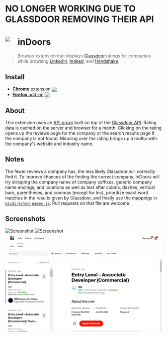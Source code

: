 # NO LONGER WORKING DUE TO GLASSDOOR REMOVING THEIR API


# <img src="src/icon/icon48.png" width="40" align="left"> inDoors

> Browser extension that displays [Glassdoor] ratings for companies while browsing [LinkedIn], [Indeed], and [Handshake].

## Install

- [**Chrome** extension][link-chrome] [<img valign="middle" src="https://img.shields.io/chrome-web-store/v/eapcedpgnlmgkigiieacngkpdjikfgci.svg?label=%20">][link-chrome]
- [**Firefox** add-on][link-firefox] [<img valign="middle" src="https://img.shields.io/amo/v/indoors.svg?label=%20">][link-firefox]

## About

This extension uses an [API proxy](https://github.com/CalvinWu4/glassdoor-api-proxy) built on top of the [Glassdoor API]. Rating data is cached on the server and browser for a month. Clicking on the rating opens up the reviews page for the company or the search results page if the company is not found. Mousing over the rating brings up a tooltip with the company's website and industry name.

## Notes
The fewer reviews a company has, the less likely Glassdoor will correctly find it. To improve chances of the finding the correct company, inDoors will try stripping the company name of company suffixes, generic company name endings, and locations as well as text after colons, dashes, vertical bars, parentheses, and commas (except for Inc), prioritize exact word matches in the results given by Glassdoor, and finally use the mappings in [`misdirected-names.js`](https://github.com/CalvinWu4/inDoors/blob/master/src/js/misdirected-names.js). Pull requests on that file are welcome.

## Screenshots
![Screenshot](images/linkedin-jobssearch.png)
![Screenshot](images/indeed-jobs.png)
![Screenshot](images/handshake.png)

[link-chrome]: https://chrome.google.com/webstore/detail/indoors-glassdoor-integra/eapcedpgnlmgkigiieacngkpdjikfgci?hl=en&authuser=0 "Version published on Chrome Web Store"
[link-firefox]: https://addons.mozilla.org/en-US/firefox/addon/indoors/ "Version published on Mozilla Add-ons"

[Glassdoor]: https://www.glassdoor.com/
[LinkedIn]: https://www.linkedin.com/
[Handshake]: https://joinhandshake.com/
[Google for Jobs]: https://www.google.com/search?q=jobs+near+me&ibp=htl;jobs
[Indeed]: https://www.indeed.com/
[Glassdoor API]: http://www.glassdoor.com/api/index.htm

